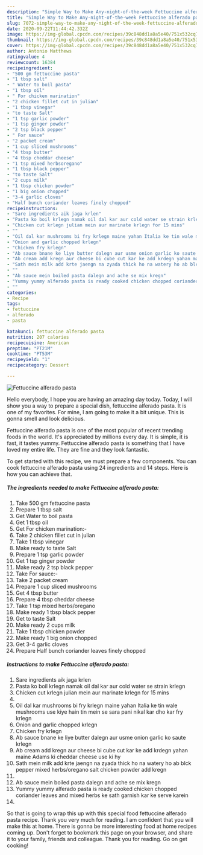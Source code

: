 ```yaml
---
description: "Simple Way to Make Any-night-of-the-week Fettuccine alferado pasta"
title: "Simple Way to Make Any-night-of-the-week Fettuccine alferado pasta"
slug: 7072-simple-way-to-make-any-night-of-the-week-fettuccine-alferado-pasta
date: 2020-09-22T11:44:42.332Z
image: https://img-global.cpcdn.com/recipes/39c848dd1a8a5e40/751x532cq70/fettuccine-alferado-pasta-recipe-main-photo.jpg
thumbnail: https://img-global.cpcdn.com/recipes/39c848dd1a8a5e40/751x532cq70/fettuccine-alferado-pasta-recipe-main-photo.jpg
cover: https://img-global.cpcdn.com/recipes/39c848dd1a8a5e40/751x532cq70/fettuccine-alferado-pasta-recipe-main-photo.jpg
author: Antonio Matthews
ratingvalue: 4
reviewcount: 16384
recipeingredient:
- "500 gm fettuccine pasta"
- "1 tbsp salt"
- " Water to boil pasta"
- "1 tbsp oil"
- " For chicken marination"
- "2 chicken fillet cut in julian"
- "1 tbsp vinegar"
- "to taste Salt"
- "1 tsp garlic powder"
- "1 tsp ginger powder"
- "2 tsp black pepper"
- " For sauce"
- "2 packet cream"
- "1 cup sliced mushrooms"
- "4 tbsp butter"
- "4 tbsp cheddar cheese"
- "1 tsp mixed herbsoregano"
- "1 tbsp black pepper"
- "to taste Salt"
- "2 cups milk"
- "1 tbsp chicken powder"
- "1 big onion chopped"
- "3-4 garlic cloves"
- "Half bunch coriander leaves finely chopped"
recipeinstructions:
- "Sare ingredients aik jaga krlen"
- "Pasta ko boil krlegn namak oil dal kar aur cold water se strain krlegn"
- "Chicken cut krlegn julian mein aur marinate krlegn for 15 mins"
- ""
- "Oil dal kar mushrooms bi fry krlegn maine yahan Italia ke tin wale mushrooms use kiye hain tin mein se sara pani nikal kar dho kar fry krlegn"
- "Onion and garlic chopped krlegn"
- "Chicken fry krlegn"
- "Ab sauce bnane ke liye butter dalegn aur usme onion garlic ko saute krlegn"
- "Ab cream add kregn aur cheese bi cube cut kar ke add krdegn yahan maine Adams ki cheddar cheese use ki hy"
- "Sath mein milk add krte jaengn na zyada thick ho na watery ho ab blck pepper mixed herbs/oregano salt chicken powder add kregn"
- ""
- "Ab sauce mein boiled pasta dalegn and ache se mix kregn"
- "Yummy yummy alferado pasta is ready cooked chicken chopped coriander leaves and mixed herbs ke sath garnish kar ke serve karein"
- ""
categories:
- Recipe
tags:
- fettuccine
- alferado
- pasta

katakunci: fettuccine alferado pasta 
nutrition: 207 calories
recipecuisine: American
preptime: "PT21M"
cooktime: "PT53M"
recipeyield: "1"
recipecategory: Dessert

---
```



![Fettuccine alferado pasta](https://img-global.cpcdn.com/recipes/39c848dd1a8a5e40/751x532cq70/fettuccine-alferado-pasta-recipe-main-photo.jpg)

Hello everybody, I hope you are having an amazing day today. Today, I will show you a way to prepare a special dish, fettuccine alferado pasta. It is one of my favorites. For mine, I am going to make it a bit unique. This is gonna smell and look delicious.



Fettuccine alferado pasta is one of the most popular of recent trending foods in the world. It's appreciated by millions every day. It is simple, it is fast, it tastes yummy. Fettuccine alferado pasta is something that I have loved my entire life. They are fine and they look fantastic.


To get started with this recipe, we must prepare a few components. You can cook fettuccine alferado pasta using 24 ingredients and 14 steps. Here is how you can achieve that.

<!--inarticleads1-->

##### The ingredients needed to make Fettuccine alferado pasta:

1. Take 500 gm fettuccine pasta
1. Prepare 1 tbsp salt
1. Get  Water to boil pasta
1. Get 1 tbsp oil
1. Get  For chicken marination:-
1. Take 2 chicken fillet cut in julian
1. Take 1 tbsp vinegar
1. Make ready to taste Salt
1. Prepare 1 tsp garlic powder
1. Get 1 tsp ginger powder
1. Make ready 2 tsp black pepper
1. Take  For sauce:-
1. Take 2 packet cream
1. Prepare 1 cup sliced mushrooms
1. Get 4 tbsp butter
1. Prepare 4 tbsp cheddar cheese
1. Take 1 tsp mixed herbs/oregano
1. Make ready 1 tbsp black pepper
1. Get to taste Salt
1. Make ready 2 cups milk
1. Take 1 tbsp chicken powder
1. Make ready 1 big onion chopped
1. Get 3-4 garlic cloves
1. Prepare Half bunch coriander leaves finely chopped




<!--inarticleads2-->

##### Instructions to make Fettuccine alferado pasta:

1. Sare ingredients aik jaga krlen
1. Pasta ko boil krlegn namak oil dal kar aur cold water se strain krlegn
1. Chicken cut krlegn julian mein aur marinate krlegn for 15 mins
1. 
1. Oil dal kar mushrooms bi fry krlegn maine yahan Italia ke tin wale mushrooms use kiye hain tin mein se sara pani nikal kar dho kar fry krlegn
1. Onion and garlic chopped krlegn
1. Chicken fry krlegn
1. Ab sauce bnane ke liye butter dalegn aur usme onion garlic ko saute krlegn
1. Ab cream add kregn aur cheese bi cube cut kar ke add krdegn yahan maine Adams ki cheddar cheese use ki hy
1. Sath mein milk add krte jaengn na zyada thick ho na watery ho ab blck pepper mixed herbs/oregano salt chicken powder add kregn
1. 
1. Ab sauce mein boiled pasta dalegn and ache se mix kregn
1. Yummy yummy alferado pasta is ready cooked chicken chopped coriander leaves and mixed herbs ke sath garnish kar ke serve karein
1. 




So that is going to wrap this up with this special food fettuccine alferado pasta recipe. Thank you very much for reading. I am confident that you will make this at home. There is gonna be more interesting food at home recipes coming up. Don't forget to bookmark this page on your browser, and share it to your family, friends and colleague. Thank you for reading. Go on get cooking!
